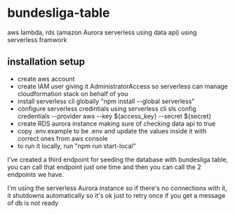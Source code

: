 # bundesliga-table
aws lambda, rds (amazon Aurora serverless using data api) using serverless framwork

## installation setup
- create aws account  
- create IAM user giving it AdministratorAccess so serverless can manage cloudformation stack on behalf of you
- install serverless cli globally "npm install --global serverless"
- configure serverless credintials using serverless cli sls config credentials --provider aws --key ${access_key} --secret ${secret}
- create RDS aurora instance making sure of checking data api to true
- copy .env.example to be .env and update the values inside it with correct ones from aws console
-  to run it locally, run "npm run start-local"

I've created a third endpoint for seeding the database with bundesliga table, you can call that endpoint just one time and then you can call the 2 endpoints we have.

I'm using the serverless Aurora instance so if there's no connections with it, it shutdowns automatically so it's ok just to retry once if you get a message of db is not ready 
